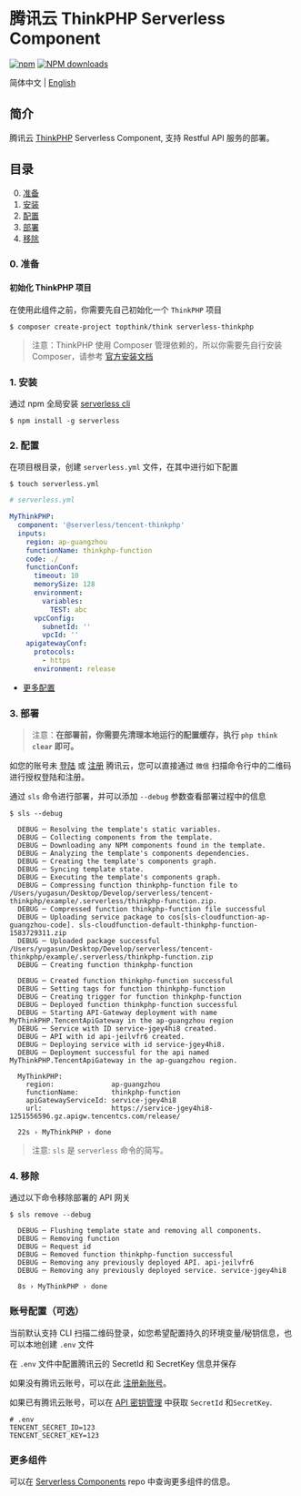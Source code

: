 # 腾讯云 ThinkPHP Serverless Component

[![npm](https://img.shields.io/npm/v/%40serverless%2Ftencent-thinkphp)](http://www.npmtrends.com/%40serverless%2Ftencent-thinkphp)
[![NPM downloads](http://img.shields.io/npm/dm/%40serverless%2Ftencent-thinkphp.svg?style=flat-square)](http://www.npmtrends.com/%40serverless%2Ftencent-thinkphp)

简体中文 | [English](https://github.com/serverless-components/tencent-thinkphp/blob/master/README.en.md)

## 简介

腾讯云 [ThinkPHP](https://github.com/top-think/think) Serverless Component, 支持 Restful API 服务的部署。

## 目录

0. [准备](#0-准备)
1. [安装](#1-安装)
1. [配置](#2-配置)
1. [部署](#3-部署)
1. [移除](#4-移除)

### 0. 准备

#### 初始化 ThinkPHP 项目

在使用此组件之前，你需要先自己初始化一个 `ThinkPHP` 项目

```shell
$ composer create-project topthink/think serverless-thinkphp
```

> 注意：ThinkPHP 使用 Composer 管理依赖的，所以你需要先自行安装 Composer，请参考 [官方安装文档](https://getcomposer.org/doc/00-intro.md#installation-linux-unix-macos)

### 1. 安装

通过 npm 全局安装 [serverless cli](https://github.com/serverless/serverless)

```shell
$ npm install -g serverless
```

### 2. 配置

在项目根目录，创建 `serverless.yml` 文件，在其中进行如下配置

```shell
$ touch serverless.yml
```

```yml
# serverless.yml

MyThinkPHP:
  component: '@serverless/tencent-thinkphp'
  inputs:
    region: ap-guangzhou
    functionName: thinkphp-function
    code: ./
    functionConf:
      timeout: 10
      memorySize: 128
      environment:
        variables:
          TEST: abc
      vpcConfig:
        subnetId: ''
        vpcId: ''
    apigatewayConf:
      protocols:
        - https
      environment: release
```

- [更多配置](https://github.com/serverless-components/tencent-thinkphp/tree/master/docs/configure.md)

### 3. 部署

> 注意：**在部署前，你需要先清理本地运行的配置缓存，执行 `php think clear` 即可。**

如您的账号未 [登陆](https://cloud.tencent.com/login) 或 [注册](https://cloud.tencent.com/register) 腾讯云，您可以直接通过 `微信` 扫描命令行中的二维码进行授权登陆和注册。

通过 `sls` 命令进行部署，并可以添加 `--debug` 参数查看部署过程中的信息

```shell
$ sls --debug

  DEBUG ─ Resolving the template's static variables.
  DEBUG ─ Collecting components from the template.
  DEBUG ─ Downloading any NPM components found in the template.
  DEBUG ─ Analyzing the template's components dependencies.
  DEBUG ─ Creating the template's components graph.
  DEBUG ─ Syncing template state.
  DEBUG ─ Executing the template's components graph.
  DEBUG ─ Compressing function thinkphp-function file to /Users/yugasun/Desktop/Develop/serverless/tencent-thinkphp/example/.serverless/thinkphp-function.zip.
  DEBUG ─ Compressed function thinkphp-function file successful
  DEBUG ─ Uploading service package to cos[sls-cloudfunction-ap-guangzhou-code]. sls-cloudfunction-default-thinkphp-function-1583729311.zip
  DEBUG ─ Uploaded package successful /Users/yugasun/Desktop/Develop/serverless/tencent-thinkphp/example/.serverless/thinkphp-function.zip
  DEBUG ─ Creating function thinkphp-function

  DEBUG ─ Created function thinkphp-function successful
  DEBUG ─ Setting tags for function thinkphp-function
  DEBUG ─ Creating trigger for function thinkphp-function
  DEBUG ─ Deployed function thinkphp-function successful
  DEBUG ─ Starting API-Gateway deployment with name MyThinkPHP.TencentApiGateway in the ap-guangzhou region
  DEBUG ─ Service with ID service-jgey4hi8 created.
  DEBUG ─ API with id api-jeilvfr6 created.
  DEBUG ─ Deploying service with id service-jgey4hi8.
  DEBUG ─ Deployment successful for the api named MyThinkPHP.TencentApiGateway in the ap-guangzhou region.

  MyThinkPHP:
    region:              ap-guangzhou
    functionName:        thinkphp-function
    apiGatewayServiceId: service-jgey4hi8
    url:                 https://service-jgey4hi8-1251556596.gz.apigw.tencentcs.com/release/

  22s › MyThinkPHP › done
```

> 注意: `sls` 是 `serverless` 命令的简写。

### 4. 移除

通过以下命令移除部署的 API 网关

```shell
$ sls remove --debug

  DEBUG ─ Flushing template state and removing all components.
  DEBUG ─ Removing function
  DEBUG ─ Request id
  DEBUG ─ Removed function thinkphp-function successful
  DEBUG ─ Removing any previously deployed API. api-jeilvfr6
  DEBUG ─ Removing any previously deployed service. service-jgey4hi8

  8s › MyThinkPHP › done
```

### 账号配置（可选）

当前默认支持 CLI 扫描二维码登录，如您希望配置持久的环境变量/秘钥信息，也可以本地创建 `.env` 文件

在 `.env` 文件中配置腾讯云的 SecretId 和 SecretKey 信息并保存

如果没有腾讯云账号，可以在此 [注册新账号](https://cloud.tencent.com/register)。

如果已有腾讯云账号，可以在 [API 密钥管理](https://console.cloud.tencent.com/cam/capi) 中获取 `SecretId` 和`SecretKey`.

```text
# .env
TENCENT_SECRET_ID=123
TENCENT_SECRET_KEY=123
```

### 更多组件

可以在 [Serverless Components](https://github.com/serverless/components) repo 中查询更多组件的信息。
